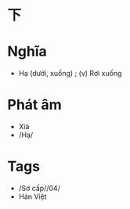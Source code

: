 # 下

# Nghĩa
* Hạ (dưới, xuống) ; (v) Rơi xuống

# Phát âm
* Xià
*  /Hạ/

# Tags
* /Sơ cấp//04/
*  Hán Việt

<script>window.HANZI_FIELD='下';</script>
